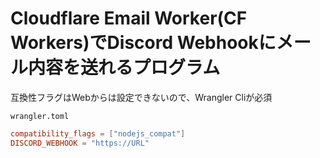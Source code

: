 # Cloudflare Email Worker(CF Workers)でDiscord Webhookにメール内容を送れるプログラム

互換性フラグはWebからは設定できないので、Wrangler Cliが必須

`wrangler.toml`
```toml
compatibility_flags = ["nodejs_compat"]
DISCORD_WEBHOOK = "https://URL"
```
